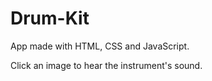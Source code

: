 # Drum-Kit

App made with HTML, CSS and JavaScript.

Click an image to hear the instrument's sound.
